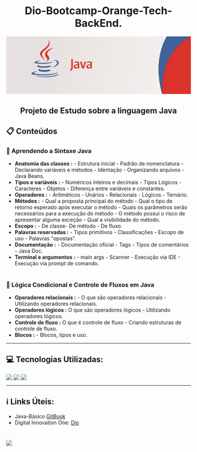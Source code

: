 <h1 align ="center">Dio-Bootcamp-Orange-Tech-BackEnd.</h1>

<div align ="center">
 <img  src="https://github.com/Celsohsl/Dio-Bootcamp-Orange-Tech-BackEnd/blob/main/banner_java.png" />
</div> 

<h2 align ="center">Projeto de Estudo sobre a linguagem Java</h2>

<h2>📋 Conteúdos</h2>
<h3>🔹 Aprendendo a Sintaxe Java</h3>

- **Anatomia das classes :** - Estrutura inicial - Padrão de nomenclatura - Declarando variáveis e métodos - Identação - Organizando arquivos - Java Beans.
- **Tipos e variáveis :** - Numéricos inteiros e decimais - Tipos Lógicos - Caracteres - Objetos - Diferença entre variáveis e constantes. 
- **Operadores :** - Aritméticos - Unários - Relacionais - Lógicos - Ternário.
- **Métodos :** - Qual a proposta principal do método - Qual o tipo de retorno esperado após executar o método - Quais os parâmetros serão necessários para a execução do método - O método possui o risco de apresentar alguma exceção - Qual a visibilidade do método. 
- **Escopo :** - De classe- De método - De fluxo.
- **Palavras reservadas :** - Tipos primitivos - Classificações - Escopo de uso - Palavras "opostas".
- **Documentação :** - Documentação oficial - Tags - Tipos de comentários - Java Doc.
- **Terminal e argumentos :** - main args - Scanner - Execução via IDE - Execução via prompt de comando.
#
<h3>🔹 Lógica Condicional e Controle de Fluxos em Java</h3>

- **Operadores relacionais :** - O que são operadores relacionais - Utilizando operadores relacionais.
- **Operadores lógicos :** O que são operadores lógicos - Utilizando operadores lógicos. 
- **Controle de fluxo :** O que é controle de fluxo - Criando estruturas de controle de fluxo.
- **Blocos :** - Blocos, tipos e uso.

---

<h2>💻 Tecnologias Utilizadas:</h2>

<img align="center" src="https://img.shields.io/badge/-Eclipse-333333?style=flat&logo=eclipse-ide&logoColor=blue"> <img align="center" src="https://img.shields.io/badge/git-%23F05033.svg?style=for-the-badge&logo=git&logoColor=white"> <img align="center" src="https://img.shields.io/badge/github-%23121011.svg?style=for-the-badge&logo=github&logoColor=white">

---

<h2>ℹ️ Links Úteis:</h2>

- Java-Básico [GitBook](https://glysns.gitbook.io/java-basico/)
- Digital Innovation One: [Dio](https://www.dio.me/)

#
<p align="left">
  <a href="https://www.linkedin.com/in/celso-henrique-da-silva-lacerda-front-end/" target="_blank"><img src="https://img.shields.io/badge/-LinkedIn-%230077B5?style=for-the-badge&logo=linkedin&logoColor=white" target="_blank"></a> 
</p>